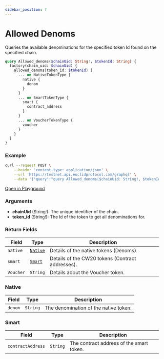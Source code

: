 ```yaml
---
sidebar_position: 7
---
```


# Allowed Denoms

Queries the available denominations for the specified token Id found on the specified chain.

```graphql
query Allowed_denoms($chainUid: String!, $tokenId: String) {
  factory(chain_uid: $chainUid) {
    allowed_denoms(token_id: $tokenId) {
      ... on NativeTokenType {
        native {
          denom
        }
      }
      ... on SmartTokenType {
        smart {
          contract_address
        }
      }
      ... on VoucherTokenType {
        voucher
      }
    }
  }
}
```
### Example

```bash
curl --request POST \
    --header 'content-type: application/json' \
    --url 'https://testnet.api.euclidprotocol.com/graphql' \
    --data '{"query":"query Allowed_denoms($chainUid: String!, $tokenId: String) {\n  factory(chain_uid: $chainUid) {\n    allowed_denoms(token_id: $tokenId) {\n      ... on NativeTokenType {\n        native {\n          denom\n        }\n      }\n      ... on SmartTokenType {\n        smart {\n          contract_address\n        }\n      }\n      ... on VoucherTokenType {\n        voucher\n      }\n    }\n  }\n}","variables":{"chainUid":"stargaze","tokenId":"usdt"}}'
```

[Open in Playground](https://testnet.api.euclidprotocol.com/?explorerURLState=N4IgJg9gxgrgtgUwHYBcQC4QEcYIE4CeABAIIA2ZEA7gmAPpjIRwDOAFACRQAWAhgJZIAqvzDoiAZRR5BAcwCEAGiIcUEANbIAkmMnS5ASiLAAOkiJEAZryhrCbHgKR0Yo8Vz6CRYI6fMWiXgpqWgYmVjY1TWc3FSjtH2MzAICAOnSiCHMAOV4UfgA3BAAVDWRiggAHBCT-FIskPMKav3r6xiRmZLaiAF9ulP66tIysyThePBRS6Irq2p6iFgmphcWiKCzpGxQ6XjAwPAQWFgH6obaL%2BvTUzPMANQgYHnwZ8qqWs5SCp5e8L76ZyuQ16IEUIAKk34vAARmRjhgQK0iCYQI4vKJUeJUSwUJNZLwAF4IVGKbqo%2BJIHRYlEgGAsMAoVFmUG9IA)


### Arguments

- **chainUid** (String!): The unique identifier of the chain.
- **token_id** (String!): The Id of the token to get all denominations for. 

### Return Fields

| **Field**            | **Type**   | **Description**                               |
|------------------|--------|-------------------------------------------|
| `native`           | [`Native`](#native) | Details of the native tokens (Denoms).                   |
| `smart`            | [`Smart`](#smart) | Details of the CW20 tokens (Contract addresses).            |
| `Voucher`           | `String`        | Details about the Voucher token. |

### Native

| **Field**            | **Type**   | **Description**                               |
|------------------|--------|-------------------------------------------|
| `denom`            | `String` | The denomination of the native token.     |

### Smart

| **Field**            | **Type**   | **Description**                               |
|------------------|--------|-------------------------------------------|
| `contractAddress`  | `String` | The contract address of the smart token.  |